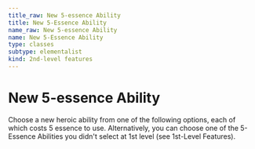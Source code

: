```yaml
---
title_raw: New 5-essence Ability
title: New 5-Essence Ability
name_raw: New 5-essence Ability
name: New 5-Essence Ability
type: classes
subtype: elementalist
kind: 2nd-level features
---
```


# New 5-essence Ability

Choose a new heroic ability from one of the following options, each of which costs 5 essence to use. Alternatively, you can choose one of the 5-Essence Abilities you didn't select at 1st level (see 1st-Level Features).
